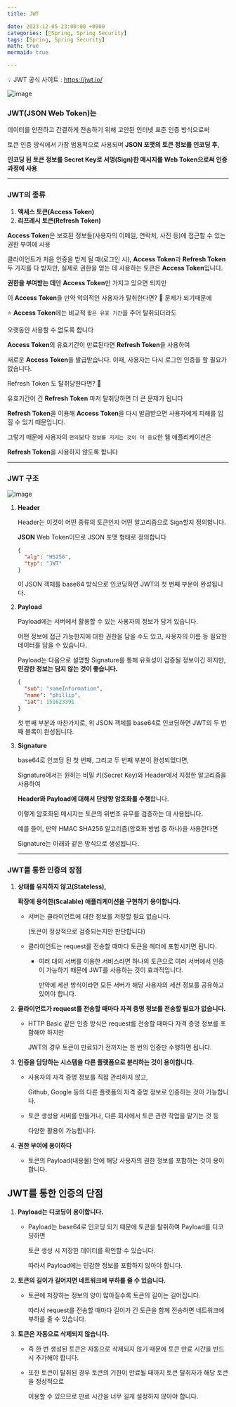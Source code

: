 ```yaml
---
title: JWT

date: 2023-12-05 23:00:00 +0900
categories: [🌼Spring, Spring Security]
tags: [Spring, Spring Security]
math: true
mermaid: true

---
```




💡 JWT 공식 사이트 : https://jwt.io/

![image](https://github.com/ararp1006/mainProject/assets/130068083/e581084a-e88e-4d83-86b8-4f2ba9354366)

### **JWT(JSON Web Token)는**

데이터를 안전하고 간결하게 전송하기 위해 고안된 인터넷 표준 인증 방식으로써 

토큰 인증 방식에서 가장 범용적으로 사용되며 **JSON 포맷의 토큰 정보를 인코딩 후,** 

**인코딩 된 토큰 정보를 Secret Key로 서명(Sign)한 메시지를 Web Token으로써 인증 과정에 사용**

<hr>

### **JWT의 종류**

1. **액세스 토큰(Access Token)**
2. **리프레시 토큰(Refresh Token)**

**Access Token**은 보호된 정보들(사용자의 이메일, 연락처, 사진 등)에 접근할 수 있는 권한 부여에 사용

클라이언트가 처음 인증을 받게 될 때(로그인 시), **Access Token**과 **Refresh Token** 두 가지를 다 받지만, 실제로 권한을 얻는 데 사용하는 토큰은 **Access Token**입니다.

**권한을 부여받는 데**엔 **Access Token**만 가지고 있으면 되지만

이 **Access Token**을 만약 악의적인 사용자가 탈취한다면? 🤔 문제가 되기때문에

⭐ **Access Token**에는 비교적 `짧은 유효 기간`을 주어 탈취되더라도

 오랫동안 사용할 수 없도록 합니다

**Access Token**의 유효기간이 만료된다면 **Refresh Token**을 사용하여

 새로운 **Access Token**을 발급받습니다. 이때, 사용자는 다시 로그인 인증을 할 필요가 없습니다.

Refresh Token 도 탈취당한다면? 🤔

유효기간이 긴 **Refresh Token** 마저 탈취당하면 더 큰 문제가 됩니다

**Refresh Token**을 이용해 **Access Token**을 다시 발급받으면 사용자에게 피해를 입힐 수 있기 때문입니다.

그렇기 때문에 사용자의 `편의`보다 `정보를 지키는 것이 더 중요`한 웹 애플리케이션은 

**Refresh Token**을 사용하지 않도록 합니다

<hr>

### **JWT 구조**

![image](https://github.com/ararp1006/mainProject/assets/130068083/9f45c523-5d1f-41d6-bf17-4e474316d534)

1. **Header**
    
    Header는 이것이 어떤 종류의 토큰인지 어떤 알고리즘으로 Sign할지 정의합니다. 
    
    **JSON** Web Token이므로 JSON 포맷 형태로 정의합니다
    
    ```json
    {
      "alg": "HS256",
      "typ": "JWT"
    }
    ```
    
    이 JSON 객체를 base64 방식으로 인코딩하면 JWT의 첫 번째 부분이 완성됩니다.
    
2. **Payload**
    
    Payload에는 서버에서 활용할 수 있는 사용자의 정보가 담겨 있습니다.
    
    어떤 정보에 접근 가능한지에 대한 권한을 담을 수도 있고, 사용자의 이름 등 필요한 데이터를 담을 수 있습니다.
    
    Payload는 다음으로 설명할 Signature를 통해 유효성이 검증될 정보이긴 하지만, **민감한 정보는 담지 않는 것이 좋습니다.**
    
    ```json
    {
      "sub": "someInformation",
      "name": "phillip",
      "iat": 151623391
    }
    ```
    
    첫 번째 부분과 마찬가지로, 위 JSON 객체를 base64로 인코딩하면 JWT의 두 번째 블록이 완성됩니다.
    
3. **Signature**
    
    base64로 인코딩 된 첫 번째, 그리고 두 번째 부분이 완성되었다면, 
    
    Signature에서는 원하는 비밀 키(Secret Key)와 Header에서 지정한 알고리즘을 사용하여
    
     **Header와 Payload에 대해서 단방향 암호화를 수행**합니다.
    
    이렇게 암호화된 메시지는 토큰의 위변조 유무를 검증하는 데 사용됩니다.
    
    예를 들어, 만약 HMAC SHA256 알고리즘(암호화 방법 중 하나)을 사용한다면 
    
    Signature는 아래와 같은 방식으로 생성됩니다.

    <hr>

### **JWT를 통한 인증의 장점**

1. **상태를 유지하지 않고(Stateless),** 
    
    **확장에 용이한(Scalable) 애플리케이션을 구현하기 용이합니다.**
    
    - 서버는 클라이언트에 대한 정보를 저장할 필요 없습니다.
        
        (토큰이 정상적으로 검증되는지만 판단합니다)
        
    - 클라이언트는 request를 전송할 때마다 토큰을 헤더에 포함시키면 됩니다.
        - 여러 대의 서버를 이용한 서비스라면 하나의 토큰으로 여러 서버에서 인증이 가능하기 때문에 JWT를 사용하는 것이 효과적입니다.
            
            만약에 세션 방식이라면 모든 서버가 해당 사용자의 세션 정보를 공유하고 있어야 합니다.
            
2. **클라이언트가 request를 전송할 때마다 자격 증명 정보를 전송할 필요가 없습니다.**
    - HTTP Basic 같은 인증 방식은 request를 전송할 때마다 자격 증명 정보를 포함해야 하지만
        
         JWT의 경우 토큰이 만료되기 전까지는 한 번의 인증만 수행하면 됩니다.
        
3. **인증을 담당하는 시스템을 다른 플랫폼으로 분리하는 것이 용이합니다.**
    - 사용자의 자격 증명 정보를 직접 관리하지 않고,
        
        Github, Google 등의 다른 플랫폼의 자격 증명 정보로 인증하는 것이 가능합니다.
        
    - 토큰 생성용 서버를 만들거나, 다른 회사에서 토큰 관련 작업을 맡기는 것 등
        
         다양한 활용이 가능합니다.
        
4. **권한 부여에 용이하다**
    - 토큰의 Payload(내용물) 안에 해당 사용자의 권한 정보를 포함하는 것이 용이합니다.

## **JWT를 통한 인증의 단점**

1. **Payload는 디코딩이 용이합니다.**
    - Payload는 base64로 인코딩 되기 때문에 토큰을 탈취하여 Payload를 디코딩하면
        
        토큰 생성 시 저장한 데이터를 확인할 수 있습니다. 
        
        따라서 Payload에는 민감한 정보를 포함하지 않아야 합니다.
        
2. **토큰의 길이가 길어지면 네트워크에 부하를 줄 수 있습니다.**
    - 토큰에 저장하는 정보의 양이 많아질수록 토큰의 길이는 길어집니다.
        
        따라서 request를 전송할 때마다 길이가 긴 토큰을 함께 전송하면 네트워크에 부하를 줄 수 있습니다.
        
3. **토큰은 자동으로 삭제되지 않습니다.**
    - 즉 한 번 생성된 토큰은 자동으로 삭제되지 않기 때문에 토큰 만료 시간을 반드시 추가해야 합니다.
    - 또한 토큰이 탈취된 경우 토큰의 기한이 만료될 때까지 토큰 탈취자가 해당 토큰을 정상적으로
        
         이용할 수 있으므로 만료 시간을 너무 길게 설정하지 않아야 합니다.
